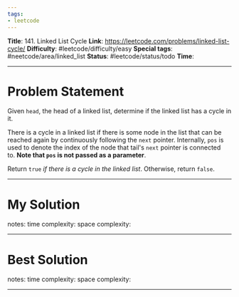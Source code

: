 ```yaml
---
tags:
- leetcode
---
```

**Title**: 141. Linked List Cycle
**Link**: https://leetcode.com/problems/linked-list-cycle/
**Difficulty**: #leetcode/difficulty/easy 
**Special tags**: #neetcode/area/linked_list 
**Status**: #leetcode/status/todo 
**Time**: 

---
# Problem Statement
Given `head`, the head of a linked list, determine if the linked list has a cycle in it.

There is a cycle in a linked list if there is some node in the list that can be reached again by continuously following the `next` pointer. Internally, `pos` is used to denote the index of the node that tail's `next` pointer is connected to. **Note that `pos` is not passed as a parameter**.

Return `true` _if there is a cycle in the linked list_. Otherwise, return `false`.

---
# My Solution

notes: 
time complexity: 
space complexity: 

---
# Best Solution

notes: 
time complexity: 
space complexity: 

---

